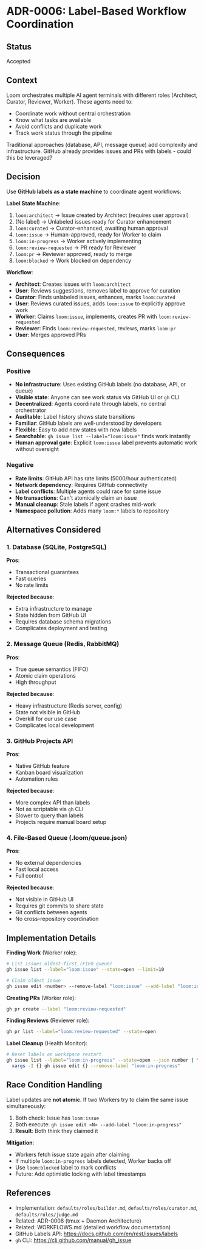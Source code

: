 # ADR-0006: Label-Based Workflow Coordination

## Status

Accepted

## Context

Loom orchestrates multiple AI agent terminals with different roles (Architect, Curator, Reviewer, Worker). These agents need to:

- Coordinate work without central orchestration
- Know what tasks are available
- Avoid conflicts and duplicate work
- Track work status through the pipeline

Traditional approaches (database, API, message queue) add complexity and infrastructure. GitHub already provides issues and PRs with labels - could this be leveraged?

## Decision

Use **GitHub labels as a state machine** to coordinate agent workflows:

**Label State Machine**:
1. `loom:architect` → Issue created by Architect (requires user approval)
2. (No label) → Unlabeled issues ready for Curator enhancement
3. `loom:curated` → Curator-enhanced, awaiting human approval
4. `loom:issue` → Human-approved, ready for Worker to claim
5. `loom:in-progress` → Worker actively implementing
6. `loom:review-requested` → PR ready for Reviewer
7. `loom:pr` → Reviewer approved, ready to merge
8. `loom:blocked` → Work blocked on dependency

**Workflow**:
- **Architect**: Creates issues with `loom:architect`
- **User**: Reviews suggestions, removes label to approve for curation
- **Curator**: Finds unlabeled issues, enhances, marks `loom:curated`
- **User**: Reviews curated issues, adds `loom:issue` to explicitly approve work
- **Worker**: Claims `loom:issue`, implements, creates PR with `loom:review-requested`
- **Reviewer**: Finds `loom:review-requested`, reviews, marks `loom:pr`
- **User**: Merges approved PRs

## Consequences

### Positive

- **No infrastructure**: Uses existing GitHub labels (no database, API, or queue)
- **Visible state**: Anyone can see work status via GitHub UI or `gh` CLI
- **Decentralized**: Agents coordinate through labels, no central orchestrator
- **Auditable**: Label history shows state transitions
- **Familiar**: GitHub labels are well-understood by developers
- **Flexible**: Easy to add new states with new labels
- **Searchable**: `gh issue list --label="loom:issue"` finds work instantly
- **Human approval gate**: Explicit `loom:issue` label prevents automatic work without oversight

### Negative

- **Rate limits**: GitHub API has rate limits (5000/hour authenticated)
- **Network dependency**: Requires GitHub connectivity
- **Label conflicts**: Multiple agents could race for same issue
- **No transactions**: Can't atomically claim an issue
- **Manual cleanup**: Stale labels if agent crashes mid-work
- **Namespace pollution**: Adds many `loom:*` labels to repository

## Alternatives Considered

### 1. Database (SQLite, PostgreSQL)

**Pros**:
- Transactional guarantees
- Fast queries
- No rate limits

**Rejected because**:
- Extra infrastructure to manage
- State hidden from GitHub UI
- Requires database schema migrations
- Complicates deployment and testing

### 2. Message Queue (Redis, RabbitMQ)

**Pros**:
- True queue semantics (FIFO)
- Atomic claim operations
- High throughput

**Rejected because**:
- Heavy infrastructure (Redis server, config)
- State not visible in GitHub
- Overkill for our use case
- Complicates local development

### 3. GitHub Projects API

**Pros**:
- Native GitHub feature
- Kanban board visualization
- Automation rules

**Rejected because**:
- More complex API than labels
- Not as scriptable via `gh` CLI
- Slower to query than labels
- Projects require manual board setup

### 4. File-Based Queue (.loom/queue.json)

**Pros**:
- No external dependencies
- Fast local access
- Full control

**Rejected because**:
- Not visible in GitHub UI
- Requires git commits to share state
- Git conflicts between agents
- No cross-repository coordination

## Implementation Details

**Finding Work** (Worker role):
```bash
# List issues oldest-first (FIFO queue)
gh issue list --label="loom:issue" --state=open --limit=10

# Claim oldest issue
gh issue edit <number> --remove-label "loom:issue" --add-label "loom:in-progress"
```

**Creating PRs** (Worker role):
```bash
gh pr create --label "loom:review-requested"
```

**Finding Reviews** (Reviewer role):
```bash
gh pr list --label="loom:review-requested" --state=open
```

**Label Cleanup** (Health Monitor):
```bash
# Reset labels on workspace restart
gh issue list --label="loom:in-progress" --state=open --json number | \
  xargs -I {} gh issue edit {} --remove-label "loom:in-progress"
```

## Race Condition Handling

Label updates are **not atomic**. If two Workers try to claim the same issue simultaneously:

1. Both check: Issue has `loom:issue`
2. Both execute: `gh issue edit <N> --add-label "loom:in-progress"`
3. **Result**: Both think they claimed it

**Mitigation**:
- Workers fetch issue state again after claiming
- If multiple `loom:in-progress` labels detected, Worker backs off
- Use `loom:blocked` label to mark conflicts
- Future: Add optimistic locking with label timestamps

## References

- Implementation: `defaults/roles/builder.md`, `defaults/roles/curator.md`, `defaults/roles/judge.md`
- Related: ADR-0008 (tmux + Daemon Architecture)
- Related: WORKFLOWS.md (detailed workflow documentation)
- GitHub Labels API: https://docs.github.com/en/rest/issues/labels
- `gh` CLI: https://cli.github.com/manual/gh_issue
